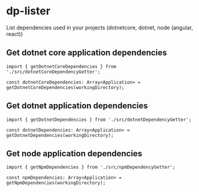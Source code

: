 # dp-lister

List dependencies used in your projects (dotnetcore, dotnet, node (angular, react))

## Get dotnet core application dependencies
```
import { getDotnetCoreDependencies } from './src/dotnetCoreDependencyGetter';

const dotnetCoreDependencies: Array<Application> = getDotnetCoreDependencies(workingDirectory);
```

## Get dotnet application dependencies
```
import { getDotnetDependencies } from './src/dotnetDependencyGetter';

const dotnetDependencies: Array<Application> = getDotnetDependencies(workingDirectory);
```

## Get node application dependencies
```
import { getNpmDependencies } from './src/npmDependencyGetter';

const npmDependencies: Array<Application> = getNpmDependencies(workingDirectory);
```
